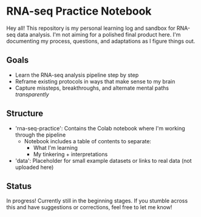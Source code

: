 # RNA-seq Practice Notebook

Hey all! This repository is my personal learning log and sandbox for RNA-seq data analysis.
I'm not aiming for a polished final product here. I'm documenting my process, questions, and adaptations as I figure things out.

## Goals
- Learn the RNA-seq analysis pipeline step by step
- Reframe existing protocols in ways that make sense to my brain
- Capture missteps, breakthroughs, and alternate mental paths _transparently_

## Structure
- 'rna-seq-practice': Contains the Colab notebook where I'm working through the pipeline
    - Notebook includes a table of contents to separate:
        - What I'm learning
        - My tinkering + interpretations
- 'data': Placeholder for small example datasets or links to real data (not uploaded here)
## Status
In progress! Currently still in the beginning stages. 
If you stumble across this and have suggestions or corrections, feel free to let me know!
